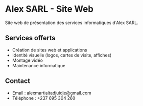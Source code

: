 # Alex SARL - Site Web

Site web de présentation des services informatiques d'Alex SARL.

## Services offerts
- Création de sites web et applications
- Identité visuelle (logos, cartes de visite, affiches)
- Montage vidéo
- Maintenance informatique

## Contact
- Email : alexmartialtadjuidje@gmail.com
- Téléphone : +237 695 304 260